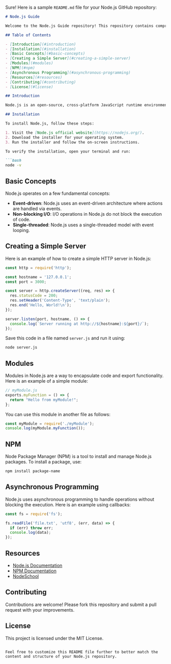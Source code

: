 Sure! Here is a sample `README.md` file for your Node.js GitHub repository:

```markdown
# Node.js Guide

Welcome to the Node.js Guide repository! This repository contains comprehensive information and examples about Node.js to help you understand and utilize this powerful JavaScript runtime environment.

## Table of Contents

- [Introduction](#introduction)
- [Installation](#installation)
- [Basic Concepts](#basic-concepts)
- [Creating a Simple Server](#creating-a-simple-server)
- [Modules](#modules)
- [NPM](#npm)
- [Asynchronous Programming](#asynchronous-programming)
- [Resources](#resources)
- [Contributing](#contributing)
- [License](#license)

## Introduction

Node.js is an open-source, cross-platform JavaScript runtime environment that executes JavaScript code outside of a web browser. It is designed to build scalable network applications and is known for its non-blocking, event-driven architecture.

## Installation

To install Node.js, follow these steps:

1. Visit the [Node.js official website](https://nodejs.org/).
2. Download the installer for your operating system.
3. Run the installer and follow the on-screen instructions.

To verify the installation, open your terminal and run:

```bash
node -v
```

## Basic Concepts

Node.js operates on a few fundamental concepts:

- **Event-driven**: Node.js uses an event-driven architecture where actions are handled via events.
- **Non-blocking I/O**: I/O operations in Node.js do not block the execution of code.
- **Single-threaded**: Node.js uses a single-threaded model with event looping.

## Creating a Simple Server

Here is an example of how to create a simple HTTP server in Node.js:

```javascript
const http = require('http');

const hostname = '127.0.0.1';
const port = 3000;

const server = http.createServer((req, res) => {
  res.statusCode = 200;
  res.setHeader('Content-Type', 'text/plain');
  res.end('Hello, World!\n');
});

server.listen(port, hostname, () => {
  console.log(`Server running at http://${hostname}:${port}/`);
});
```

Save this code in a file named `server.js` and run it using:

```bash
node server.js
```

## Modules

Modules in Node.js are a way to encapsulate code and export functionality. Here is an example of a simple module:

```javascript
// myModule.js
exports.myFunction = () => {
  return "Hello from myModule!";
};
```

You can use this module in another file as follows:

```javascript
const myModule = require('./myModule');
console.log(myModule.myFunction());
```

## NPM

Node Package Manager (NPM) is a tool to install and manage Node.js packages. To install a package, use:

```bash
npm install package-name
```

## Asynchronous Programming

Node.js uses asynchronous programming to handle operations without blocking the execution. Here is an example using callbacks:

```javascript
const fs = require('fs');

fs.readFile('file.txt', 'utf8', (err, data) => {
  if (err) throw err;
  console.log(data);
});
```

## Resources

- [Node.js Documentation](https://nodejs.org/en/docs/)
- [NPM Documentation](https://docs.npmjs.com/)
- [NodeSchool](https://nodeschool.io/)

## Contributing

Contributions are welcome! Please fork this repository and submit a pull request with your improvements.

## License

This project is licensed under the MIT License.
```

Feel free to customize this README file further to better match the content and structure of your Node.js repository.

